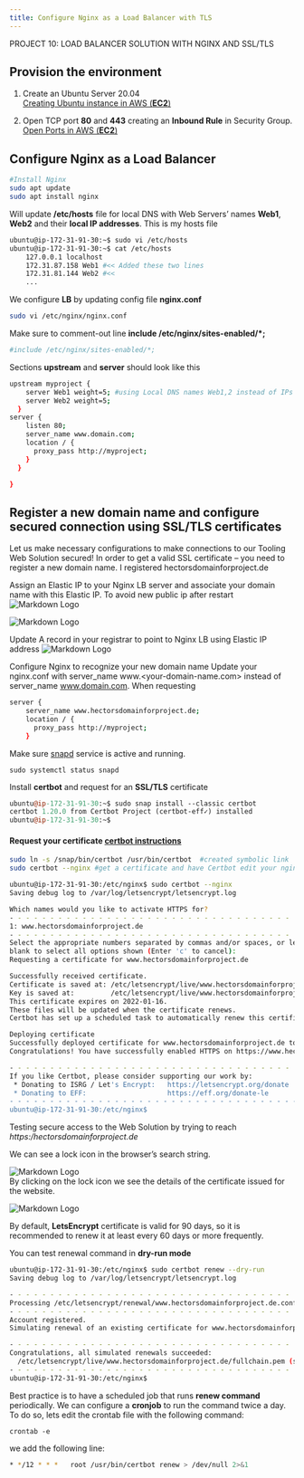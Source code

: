 ```yaml
---
title: Configure Nginx as a Load Balancer with TLS
---
```


PROJECT 10: LOAD BALANCER SOLUTION WITH NGINX AND SSL/TLS



## Provision the environment
 1. Create an Ubuntu Server 20.04  
[Creating Ubuntu instance in AWS (**EC2**)](https://github.com/hectorproko/RepeatableSteps_tutorials/blob/main/AWS_Ubuntu_Instnace.md)

2. Open TCP port **80** and **443** creating an **Inbound Rule** in Security Group.  
[Open Ports in AWS (**EC2**)](https://github.com/hectorproko/RepeatableSteps_tutorials/blob/main/OpenPortAWS.md)


## Configure Nginx as a Load Balancer
``` bash
#Install Nginx
sudo apt update
sudo apt install nginx
```
Will update **/etc/hosts** file for local DNS with Web Servers’ names **Web1**, **Web2** and their **local IP addresses**. This is my hosts file

``` bash
ubuntu@ip-172-31-91-30:~$ sudo vi /etc/hosts
ubuntu@ip-172-31-91-30:~$ cat /etc/hosts
    127.0.0.1 localhost
    172.31.87.158 Web1 #<< Added these two lines
    172.31.81.144 Web2 #<<
    ...
```


We configure **LB** by updating config file **nginx.conf** 
```bash
sudo vi /etc/nginx/nginx.conf
```
Make sure to comment-out line **include /etc/nginx/sites-enabled/*;**
``` bash
#include /etc/nginx/sites-enabled/*;
```

Sections **upstream** and **server** should look like this
``` bash
upstream myproject {
    server Web1 weight=5; #using Local DNS names Web1,2 instead of IPs
    server Web2 weight=5;
  }
server {
    listen 80;
    server_name www.domain.com;
    location / {
      proxy_pass http://myproject;
    }
  }

}
```

## Register a new domain name and configure secured connection using SSL/TLS certificates
Let us make necessary configurations to make connections to our Tooling Web Solution secured!
In order to get a valid SSL certificate – you need to register a new domain name. I registered hectorsdomainforproject.de

Assign an Elastic IP to your Nginx LB server and associate your domain name with this Elastic IP. To avoid new public ip after restart
![Markdown Logo](https://raw.githubusercontent.com/hectorproko/LOAD-BALANCER-SOLUTION-WITH-NGINX-AND-SSL-TLS/main/images/elasticip.png)  

![Markdown Logo](https://raw.githubusercontent.com/hectorproko/LOAD-BALANCER-SOLUTION-WITH-NGINX-AND-SSL-TLS/main/images/elasticip2.png)  

Update A record in your registrar to point to Nginx LB using Elastic IP address
![Markdown Logo](https://raw.githubusercontent.com/hectorproko/LOAD-BALANCER-SOLUTION-WITH-NGINX-AND-SSL-TLS/main/images/mydomains.png)  

Configure Nginx to recognize your new domain name
Update your nginx.conf with server_name www.<your-domain-name.com> instead of server_name www.domain.com. When requesting


```bash
server {
    server_name www.hectorsdomainforproject.de;
    location / {
      proxy_pass http://myproject;
    }
```
Make sure [snapd](https://snapcraft.io/snapd) service is active and running.
```
sudo systemctl status snapd
```

Install **certbot** and request for an **SSL/TLS** certificate

``` perl
ubuntu@ip-172-31-91-30:~$ sudo snap install --classic certbot
certbot 1.20.0 from Certbot Project (certbot-eff✓) installed
ubuntu@ip-172-31-91-30:~$
```

#### Request your certificate [certbot instructions](https://certbot.eff.org/instructions?ws=nginx&os=ubuntufocal) 

``` bash
sudo ln -s /snap/bin/certbot /usr/bin/certbot  #created symbolic link
sudo certbot --nginx #get a certificate and have Certbot edit your nginx configuration automatically to serve it, turning on HTTPS access in a single step.
```

``` bash
ubuntu@ip-172-31-91-30:/etc/nginx$ sudo certbot --nginx
Saving debug log to /var/log/letsencrypt/letsencrypt.log

Which names would you like to activate HTTPS for?
- - - - - - - - - - - - - - - - - - - - - - - - - - - - - - - - - - - - - - - -
1: www.hectorsdomainforproject.de
- - - - - - - - - - - - - - - - - - - - - - - - - - - - - - - - - - - - - - - -
Select the appropriate numbers separated by commas and/or spaces, or leave input
blank to select all options shown (Enter 'c' to cancel):
Requesting a certificate for www.hectorsdomainforproject.de

Successfully received certificate.
Certificate is saved at: /etc/letsencrypt/live/www.hectorsdomainforproject.de/fullchain.pem
Key is saved at:         /etc/letsencrypt/live/www.hectorsdomainforproject.de/privkey.pem
This certificate expires on 2022-01-16.
These files will be updated when the certificate renews.
Certbot has set up a scheduled task to automatically renew this certificate in the background.

Deploying certificate
Successfully deployed certificate for www.hectorsdomainforproject.de to /etc/nginx/nginx.conf
Congratulations! You have successfully enabled HTTPS on https://www.hectorsdomainforproject.de

- - - - - - - - - - - - - - - - - - - - - - - - - - - - - - - - - - - - - - - -
If you like Certbot, please consider supporting our work by:
 * Donating to ISRG / Let's Encrypt:   https://letsencrypt.org/donate
 * Donating to EFF:                    https://eff.org/donate-le
- - - - - - - - - - - - - - - - - - - - - - - - - - - - - - - - - - - - - - - -
ubuntu@ip-172-31-91-30:/etc/nginx$
```


Testing secure access to the Web Solution by trying to reach  
*https:/hectorsdomainforproject.de* 

We can see a lock icon in the browser’s search string.  

![Markdown Logo](https://raw.githubusercontent.com/hectorproko/LOAD-BALANCER-SOLUTION-WITH-NGINX-AND-SSL-TLS/main/images/site.png)  
By clicking on the lock icon we see the details of the certificate issued for the website.

![Markdown Logo](https://raw.githubusercontent.com/hectorproko/LOAD-BALANCER-SOLUTION-WITH-NGINX-AND-SSL-TLS/main/images/certificate.png)    

By default, **LetsEncrypt** certificate is valid for 90 days, so it is recommended to renew it at least every 60 days or more frequently.  

You can test renewal command in **dry-run mode**
``` bash
ubuntu@ip-172-31-91-30:/etc/nginx$ sudo certbot renew --dry-run
Saving debug log to /var/log/letsencrypt/letsencrypt.log

- - - - - - - - - - - - - - - - - - - - - - - - - - - - - - - - - - - - - - - -
Processing /etc/letsencrypt/renewal/www.hectorsdomainforproject.de.conf
- - - - - - - - - - - - - - - - - - - - - - - - - - - - - - - - - - - - - - - -
Account registered.
Simulating renewal of an existing certificate for www.hectorsdomainforproject.de

- - - - - - - - - - - - - - - - - - - - - - - - - - - - - - - - - - - - - - - -
Congratulations, all simulated renewals succeeded:
  /etc/letsencrypt/live/www.hectorsdomainforproject.de/fullchain.pem (success)
- - - - - - - - - - - - - - - - - - - - - - - - - - - - - - - - - - - - - - - -
ubuntu@ip-172-31-91-30:/etc/nginx$
```

Best practice is to have a scheduled job that runs **renew command** periodically. We can configure a **cronjob** to run the command twice a day.
To do so, lets edit the crontab file with the following command:
``` 
crontab -e
```
we add the following line:  
``` bash
* */12 * * *   root /usr/bin/certbot renew > /dev/null 2>&1 
```
